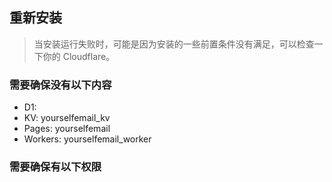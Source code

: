 ## 重新安装
> 当安装运行失败时，可能是因为安装的一些前置条件没有满足，可以检查一下你的 Cloudflare。

### 需要确保没有以下内容
- D1:
- KV: yourselfemail_kv
- Pages: yourselfemail
- Workers: yourselfemail_worker


### 需要确保有以下权限
